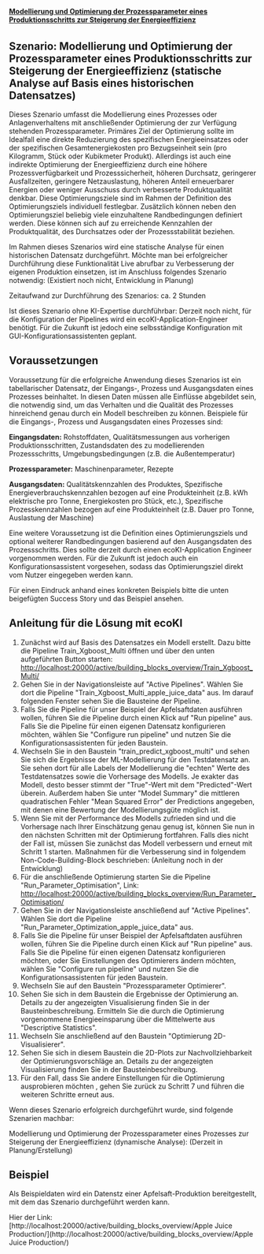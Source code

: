 <b><u>Modellierung und Optimierung der Prozessparameter eines Produktionsschritts zur Steigerung der Energieeffizienz</u></b>

###### <!-- This is the separator for the contents, above is displayed in popup and below in the details page  -->

## Szenario: Modellierung und Optimierung der Prozessparameter eines Produktionsschritts zur Steigerung der Energieeffizienz (statische Analyse auf Basis eines historischen Datensatzes)

Dieses Szenario umfasst die Modellierung eines Prozesses oder Anlagenverhaltens mit anschließender Optimierung der zur Verfügung stehenden Prozessparameter. Primäres Ziel der Optimierung sollte im Idealfall eine direkte Reduzierung des spezifischen Energieeinsatzes oder der spezifischen Gesamtenergiekosten pro Bezugseinheit sein (pro Kilogramm, Stück oder Kubikmeter Produkt). Allerdings ist auch eine indirekte Optimierung der Energieeffizienz durch eine höhere Prozessverfügbarkeit und Prozesssicherheit, höheren Durchsatz, geringerer Ausfallzeiten, geringere Netzauslastung, höheren Anteil erneuerbarer Energien oder weniger Ausschuss durch verbesserte Produktqualität denkbar. Diese Optimierungsziele sind im Rahmen der Definition des Optimierungsziels individuell festlegbar.
Zusätzlich können neben den Optimierungsziel beliebig viele einzuhaltene Randbedingungen definiert werden. Diese können sich auf zu erreichende Kennzahlen der Produktqualität, des Durchsatzes oder der Prozessstabilität beziehen.

Im Rahmen dieses Szenarios wird eine statische Analyse für einen historischen Datensatz durchgeführt. Möchte man bei erfolgreicher Durchführung diese Funktionalität Live abrufbar zu Verbesserung der eigenen Produktion einsetzen, ist im Anschluss folgendes Szenario notwendig: (Existiert noch nicht, Entwicklung in Planung) 

Zeitaufwand zur Durchführung des Szenarios: ca. 2 Stunden

Ist dieses Szenario ohne KI-Expertise durchführbar: Derzeit noch nicht, für die Konfiguration der Pipelines wird ein ecoKI-Application-Engineer benötigt. Für die Zukunft ist jedoch eine selbsständige Konfiguration mit GUI-Konfigurationsassistenten geplant.

## Voraussetzungen

Voraussetzung für die erfolgreiche Anwendung dieses Szenarios ist ein tabellarischer Datensatz, der Eingangs-, Prozess und Ausgangsdaten eines Prozesses beinhaltet. In diesen Daten müssen alle Einflüsse abgebildet sein, die notwendig sind, um das Verhalten und die Qualität des Prozesses hinreichend genau durch ein Modell beschreiben zu können.
Beispiele für die Eingangs-, Prozess und Ausgangsdaten eines Prozesses sind:

**Eingangsdaten:** Rohstoffdaten, Qualitätsmessungen aus vorherigen Produktionsschritten, Zustandsdaten des zu modellierenden Prozessschritts, Umgebungsbedingungen (z.B. die Außentemperatur)

**Prozessparameter:** Maschinenparameter, Rezepte

**Ausgangsdaten:** Qualitätskennzahlen des Produktes, Spezifische Energieverbrauchskennzahlen bezogen auf eine Produkteinheit (z.B. kWh elektrische pro Tonne, Energiekosten pro Stück, etc.), Spezifische Prozesskennzahlen bezogen auf eine Produkteinheit (z.B. Dauer pro Tonne, Auslastung der Maschine)

Eine weitere Voraussetzung ist die Definition eines Optimierungsziels und optional weiterer Randbedingungen basierend auf den Ausgangsdaten des Prozessschritts. Dies sollte derzeit durch einen ecoKI-Application Engineer vorgenommen werden. Für die Zukunft ist jedoch auch ein Konfigurationsassistent vorgesehen, sodass das Optimierungsziel direkt vom Nutzer eingegeben werden kann.

Für einen Eindruck anhand eines konkreten Beispiels bitte die unten beigefügten Success Story und das Beispiel ansehen.

## Anleitung für die Lösung mit ecoKI

1. Zunächst wird auf Basis des Datensatzes ein Modell erstellt. Dazu bitte die Pipeline Train_Xgboost_Multi öffnen und über den unten aufgeführten Button starten: [http://localhost:20000/active/building_blocks_overview/Train_Xgboost_Multi/](http://localhost:20000/active/building_blocks_overview/Train_Xgboost_Multi/)
2. Gehen Sie in der Navigationsleiste auf "Active Pipelines". Wählen Sie dort die Pipeline "Train_Xgboost_Multi_apple_juice_data" aus. Im darauf folgenden Fenster sehen Sie die Bausteine der Pipeline.
3. Falls Sie die Pipeline für unser Beispiel der Apfelsaftdaten ausführen wollen, führen Sie die Pipeline durch einen Klick auf "Run pipeline" aus. Falls Sie die Pipeline für einen eigenen Datensatz konfigurieren möchten, wählen Sie "Configure run pipeline" und nutzen Sie die Konfigurationsassistenten für jeden Baustein.
4. Wechseln Sie in den Baustein "train_predict_xgboost_multi" und sehen Sie sich die Ergebnisse der ML-Modellierung für den Testdatensatz an. Sie sehen dort für alle Labels der Modellierung die "echten" Werte des Testdatensatzes sowie die Vorhersage des Modells. Je exakter das Modell, desto besser stimmt der "True"-Wert mit dem "Predicted"-Wert überein. Außerdem haben Sie unter "Model Summary" die mittleren quadratischen Fehler "Mean Squared Error" der Predictions angegeben, mit denen eine Bewertung der Modellierungsgüte möglich ist. 
5. Wenn Sie mit der Performance des Modells zufrieden sind und die Vorhersage nach Ihrer Einschätzung genau genug ist, können Sie nun in den nächsten Schritten mit der Optimierung fortfahren. Falls dies nicht der Fall ist, müssen Sie zunächst das Modell verbessern und erneut mit Schritt 1 starten. Maßnahmen für die Verbesserung sind in folgendem Non-Code-Building-Block beschrieben: (Anleitung noch in der Entwicklung)
6. Für die anschließende Optimierung starten Sie die Pipeline "Run_Parameter_Optimisation", Link: [http://localhost:20000/active/building_blocks_overview/Run_Parameter_Optimisation/](http://localhost:20000/active/building_blocks_overview/Run_Parameter_Optimisation/)
7. Gehen Sie in der Navigationsleiste anschließend auf "Active Pipelines". Wählen Sie dort die Pipeline "Run_Parameter_Optimization_apple_juice_data" aus.
8. Falls Sie die Pipeline für unser Beispiel der Apfelsaftdaten ausführen wollen, führen Sie die Pipeline durch einen Klick auf "Run pipeline" aus. Falls Sie die Pipeline für einen eigenen Datensatz konfigurieren möchten, oder Sie Einstellungen des Optimierers ändern möchten, wählen Sie "Configure run pipeline" und nutzen Sie die Konfigurationsassistenten für jeden Baustein.
9. Wechseln Sie auf den Baustein "Prozessparameter Optimierer". 
10. Sehen Sie sich in dem Baustein die Ergebnisse der Optimierung an. Details zu der angezeigten Visualisierung finden Sie in der Bausteinbeschreibung. Ermitteln Sie die durch die Optimierung vorgenommene Energieeinsparung über die Mittelwerte aus "Descriptive Statistics".
11. Wechseln Sie anschließend auf den Baustein "Optimierung 2D-Visualisierer". 
12. Sehen Sie sich in diesem Baustein die 2D-Plots zur Nachvollziehbarkeit der Optimierungsvorschläge an. Details zu der angezeigten Visualisierung finden Sie in der Bausteinbeschreibung.
13. Für den Fall, dass Sie andere Einstellungen für die Optimierung ausprobieren möchten , gehen Sie zurück zu Schritt 7 und führen die weiteren Schritte erneut aus.

Wenn dieses Szenario erfolgreich durchgeführt wurde, sind folgende Szenarien machbar:

Modellierung und Optimierung der Prozessparameter eines Prozesses zur Steigerung der Energieeffizienz (dynamische Analyse): (Derzeit in Planung/Erstellung)

## Beispiel

Als Beispieldaten wird ein Datenstz einer Apfelsaft-Produktion bereitgestellt, mit dem das Szenario durchgeführt werden kann.

Hier der Link: 
[http://localhost:20000/active/building_blocks_overview/Apple Juice Production/](http://localhost:20000/active/building_blocks_overview/Apple Juice Production/)